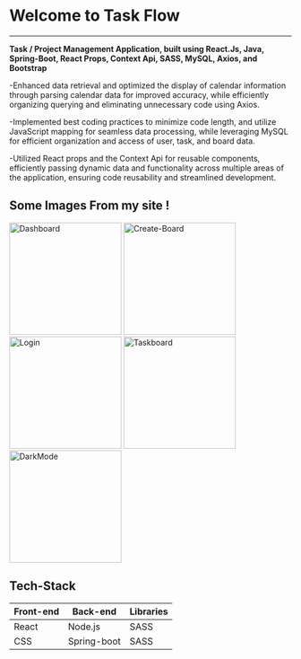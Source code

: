  <div>
  <h1>Welcome to Task Flow</h1>
  <hr />
  <p>
  <strong>Task / Project Management Application, built using React.Js, Java, Spring-Boot, React Props, Context Api, SASS, MySQL, Axios, and Bootstrap</strong>

-Enhanced data retrieval and optimized the display of calendar information through parsing calendar data for improved accuracy, while efficiently organizing querying and eliminating unnecessary code using Axios.

-Implemented best coding practices to minimize code length, and utilize JavaScript mapping for seamless data processing, while leveraging MySQL for efficient organization and access of user, task, and board data.

-Utilized React props and the Context Api for reusable components, efficiently passing dynamic data and functionality across multiple areas of the application, ensuring code reusability and streamlined development.

  </p>
  <div>
    <h2>Some Images From my site !</h2>
    <div>
      <img style="width: 200px;" src="https://i.imgur.com/dYcnws9.png" alt="Dashboard"/>
      <img style="width: 200px;" src="https://i.imgur.com/gOHrnMm.png"alt="Create-Board"/>
      <img style="width: 200px;" src="https://i.imgur.com/u31tJnA.png" alt="Login"/>
      <img style="width: 200px;" src="https://i.imgur.com/lSvwh8N.png" alt="Taskboard"/>
      <img style="width: 200px;" src="https://i.imgur.com/gybQMTm.png" alt="DarkMode"/>
    </div>
    <h2>Tech-Stack</h2>
    <div>
      <table>
        <thead>
          <tr>
            <th>
              Front-end
            </th>
            <th>
              Back-end
            </th>
            <th>
              Libraries
            </th>
          </tr>
        </thead>
        <tbody>
          <tr>
            <td>
            React
            </td>
            <td>
            Node.js
            </td>
            <td>
            SASS
            </td>
          </tr>
          <tr>
            <td>
            CSS
            </td>
            <td>
            Spring-boot
            </td>
            <td>
            SASS
            </td>
          </tr>
        </tbody>
      </table
    </div>
   </div>
</div>
